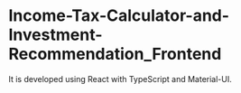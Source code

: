 # Income-Tax-Calculator-and-Investment-Recommendation_Frontend
It is developed using React with TypeScript and Material-UI.

